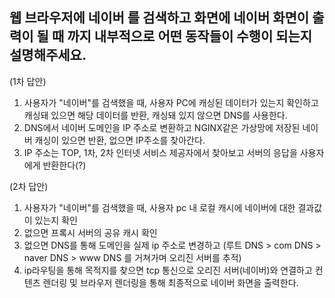 ## 웹 브라우저에 네이버 를 검색하고 화면에 네이버 화면이 출력이 될 때 까지 내부적으로 어떤 동작들이 수행이 되는지 설명해주세요.

(1차 답안)
1. 사용자가 "네이버"를 검색했을 때, 사용자 PC에 캐싱된 데이터가 있는지 확인하고 캐싱돼 있으면 해당 데이터를 반환, 캐싱돼 있지 않으면 DNS를 사용한다.
2. DNS에서 네이버 도메인을 IP 주소로 변환하고 NGINX같은 가상망에 저장된 네이버 캐싱이 있으면 반환, 없으면 IP주소를 찾아간다.
3. IP 주소는 TOP, 1차, 2차 인터넷 서비스 제공자에서 찾아보고 서버의 응답을 사용자에게 반환한다(?)


(2차 답안)
1. 사용자가 "네이버"를 검색했을 때, 사용자 pc 내 로컬 캐시에 네이버에 대한 결과값이 있는지 확인
2. 없으면 프록시 서버의 공유 캐시 확인
3. 없으면 DNS를 통해 도메인을 실제 ip 주소로 변경하고 (루트 DNS > com DNS > naver DNS > www DNS 를 거쳐가며 오리진 서버를 추적)
4. ip라우팅을 통해 목적지를 찾으면 tcp 통신으로 오리진 서버(네이버)와 연결하고 컨텐츠 렌더링 및 브라우저 렌더링을 통해 최종적으로 네이버 화면을 출력한다.
